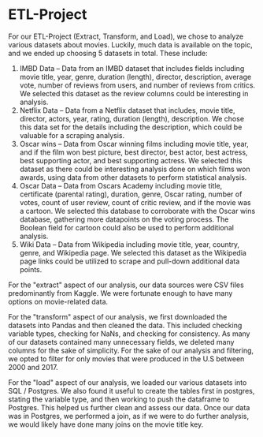 # ETL-Project

For our ETL-Project (Extract, Transform, and Load), we chose to analyze various datasets about movies. Luckily, much data is available on the topic, and we ended up choosing 5 datasets in total. These include:
1.	IMBD Data – Data from an IMBD dataset that includes fields including movie title, year, genre, duration (length), director, description, average vote, number of reviews from users, and number of reviews from critics. We selected this dataset as the review columns could be interesting in analysis.
2.	Netflix Data – Data from a Netflix dataset that includes, movie title, director, actors, year, rating, duration (length), description. We chose this data set for the details including the description, which could be valuable for a scraping analysis. 
3.	Oscar wins – Data from Oscar winning films including movie title, year, and if the film won best picture, best director, best actor, best actress, best supporting actor, and best supporting actress. We selected this dataset as there could be interesting analysis done on which films won awards, using data from other datasets to perform statistical analysis.
4.	Oscar Data – Data from Oscars Academy including movie title, certificate (parental rating), duration, genre, Oscar rating, number of votes, count of user review, count of critic review, and if the movie was a cartoon. We selected this database to corroborate with the Oscar wins database, gathering more datapoints on the voting process. The Boolean field for cartoon could also be used to perform additional analysis.
5.	Wiki Data – Data from Wikipedia including movie title, year, country, genre, and Wikipedia page. We selected this dataset as the Wikipedia page links could be utilized to scrape and pull-down additional data points.

For the "extract" aspect of our analysis, our data sources were CSV files predominantly from Kaggle. We were fortunate enough to have many options on movie-related data.

For the "transform" aspect of our analysis, we first downloaded the datasets into Pandas and then cleaned the data. This included checking variable types, checking for NaNs, and checking for consistency. As many of our datasets contained many unnecessary fields, we deleted many columns for the sake of simplicity. For the sake of our analysis and filtering, we opted to filter for only movies that were produced in the U.S between 2000 and 2017.

For the "load" aspect of our analysis, we loaded our various datasets into SQL / Postgres. We also found it useful to create the tables first in postgres, stating the variable type, and then working to push the  dataframe to Postgres. This helped us further clean and assess our data. Once our data was in Postgres, we performed a join, as if we were to do further analysis, we would likely have done many joins on the movie title key.
